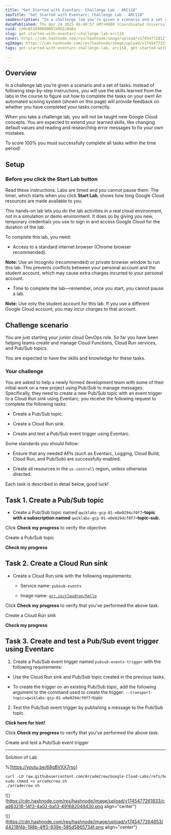 ```yaml
---
title: "Get Started with Eventarc: Challenge Lab - ARC118"
seoTitle: "Get Started with Eventarc: Challenge Lab - ARC118"
seoDescription: "In a challenge lab you’re given a scenario and a set of tasks. Instead of following step-by-step instructions, you will use the skills learned from the labs"
datePublished: Thu Apr 24 2025 06:48:57 GMT+0000 (Coordinated Universal Time)
cuid: cm9v05189000009lb992z8m8a
slug: get-started-with-eventarc-challenge-lab-arc118
cover: https://cdn.hashnode.com/res/hashnode/image/upload/v1745477281273/4c5fc4e2-ebe6-49b8-95e4-5b1fcd0a9823.png
ogImage: https://cdn.hashnode.com/res/hashnode/image/upload/v1745477323856/cc97639b-9ef0-4f47-8060-ae244173aeb5.png
tags: get-started-with-eventarc-challenge-lab, arc118, get-started-with-eventarc-challenge-lab-arc118

---
```


## Overview

In a challenge lab you’re given a scenario and a set of tasks. Instead of following step-by-step instructions, you will use the skills learned from the labs in the course to figure out how to complete the tasks on your own! An automated scoring system (shown on this page) will provide feedback on whether you have completed your tasks correctly.

When you take a challenge lab, you will not be taught new Google Cloud concepts. You are expected to extend your learned skills, like changing default values and reading and researching error messages to fix your own mistakes.

To score 100% you must successfully complete all tasks within the time period!

## Setup

### Before you click the Start Lab button

Read these instructions. Labs are timed and you cannot pause them. The timer, which starts when you click **Start Lab**, shows how long Google Cloud resources are made available to you.

This hands-on lab lets you do the lab activities in a real cloud environment, not in a simulation or demo environment. It does so by giving you new, temporary credentials you use to sign in and access Google Cloud for the duration of the lab.

To complete this lab, you need:

* Access to a standard internet browser (Chrome browser recommended).
    

**Note:** Use an Incognito (recommended) or private browser window to run this lab. This prevents conflicts between your personal account and the student account, which may cause extra charges incurred to your personal account.

* Time to complete the lab—remember, once you start, you cannot pause a lab.
    

**Note:** Use only the student account for this lab. If you use a different Google Cloud account, you may incur charges to that account.

## Challenge scenario

You are just starting your junior cloud DevOps role. So far you have been helping teams create and manage Cloud Functions, Cloud Run services, and Pub/Sub topics.

You are expected to have the skills and knowledge for these tasks.

### Your challenge

You are asked to help a newly formed development team with some of their initial work on a new project using Pub/Sub to manage messages. Specifically, they need to create a new Pub/Sub topic with an event trigger to a Cloud Run sink using Eventarc; you receive the following request to complete the following tasks:

* Create a Pub/Sub topic.
    
* Create a Cloud Run sink.
    
* Create and test a Pub/Sub event trigger using Eventarc.
    

Some standards you should follow:

* Ensure that any needed APIs (such as Eventarc, Logging, Cloud Build, Cloud Run, and Pub/Sub) are successfully enabled.
    
* Create all resources in the `us-central1` region, unless otherwise directed.
    

Each task is described in detail below, good luck!

## Task 1. Create a Pub/Sub topic

* Create a Pub/Sub topic named `qwiklabs-gcp-01-e0e0294cf0f7`**\-topic with a subscription named** `qwiklabs-gcp-01-e0e0294cf0f7`**\-topic-sub.**
    

Click **Check my progress** to verify the objective.

Create a Pub/Sub topic

**Check my progress**

## Task 2. Create a Cloud Run sink

* Create a Cloud Run sink with the following requirements:
    
    * Service name: `pubsub-events`
        
    * Image name: [`gcr.io/cloudrun/hello`](http://gcr.io/cloudrun/hello)
        

Click **Check my progress** to verify that you've performed the above task.

Create a Cloud Run sink

**Check my progress**

## Task 3. Create and test a Pub/Sub event trigger using Eventarc

1. Create a Pub/Sub event trigger named `pubsub-events-trigger` with the following requirements:
    

* Use the Cloud Run sink and Pub/Sub topic created in the previous tasks.
    
* To create the trigger on an existing Pub/Sub topic, add the following argument to the command used to create the trigger: `--transport-topic=qwiklabs-gcp-01-e0e0294cf0f7`\-topic
    

2. Test the Pub/Sub event trigger by publishing a message to the Pub/Sub topic.
    

**Click here for hint!**

Click **Check my progress** to verify that you've performed the above task.

Create and test a Pub/Sub event trigger

---

Solution of Lab

%[https://youtu.be/68gBVXX7rso] 

```apache
curl -LO raw.githubusercontent.com/ArcadeCrew/Google-Cloud-Labs/refs/heads/main/Get%20Started%20with%20Eventarc%20Challenge%20Lab/arcadecrew.sh
sudo chmod +x arcadecrew.sh
./arcadecrew.sh
```

![](https://cdn.hashnode.com/res/hashnode/image/upload/v1745477261833/cad63218-14f3-4a02-ba13-491682049430.png align="center")

![](https://cdn.hashnode.com/res/hashnode/image/upload/v1745477264853/44218f4b-198b-4ff0-939e-585d5865734f.png align="center")